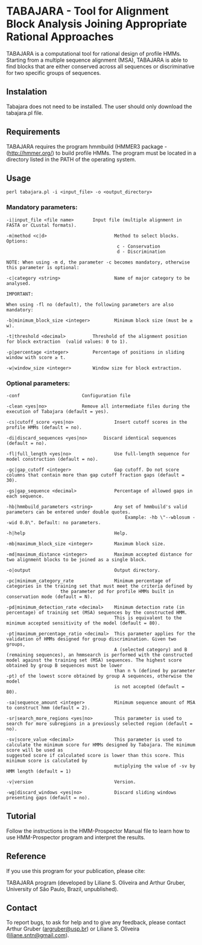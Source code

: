 # TABAJARA - Tool for Alignment Block Analysis Joining Appropriate Rational Approaches

TABAJARA is a computational tool for rational design of profile HMMs. Starting from a multiple sequence alignment (MSA), TABAJARA is able to find blocks that are either conserved across all sequences or discriminative for two specific groups of sequences. 

##   Instalation

Tabajara does not need to be installed. The user should only download the tabajara.pl file.

## Requirements

TABAJARA requires the program hmmbuild (HMMER3 package - (http://hmmer.org/) to build profile HMMs. The program must be located in a directory listed in the PATH of the operating system.

## Usage
```
perl tabajara.pl -i <input_file> -o <output_directory>
```
### Mandatory parameters:
```
-i|input_file <file name>	 	Input file (multiple alignment in FASTA or CLustal formats).

-m|method <c|d>                         Method to select blocks. Options:
                                         c - Conservation
                                         d - Discrimination

NOTE: When using -m d, the parameter -c becomes mandatory, otherwise this parameter is optional:

-c|category <string>                    Name of major category to be analysed.

IMPORTANT:

When using -fl no (default), the following parameters are also mandatory:

-b|minimum_block_size <integer>         Minimum block size (must be ≥ w).

-t|threshold <decimal>    		Threshold of the alignment position for block extraction  (valid values: 0 to 1).

-p|percentage <integer>    		Percentage of positions in sliding window with score ≥ t.

-w|window_size <integer>   		Window size for block extraction.
```

### Optional parameters:
```
-conf           			Configuration file

-clean <yes|no>				Remove all intermediate files during the execution of Tabajara (default = yes).

-cs|cutoff_score <yes|no>               Insert cutoff scores in the profile HMMs (default = no).

-di|discard_sequences <yes|no>    	Discard identical sequences (default = no).

-fl|full_length <yes|no>                Use full-length sequence for model construction (default = no).

-gc|gap_cutoff <integer>                Gap cutoff. Do not score columns that contain more than gap cutoff fraction gaps (default = 30).

-gs|gap_sequence <decimal>              Percentage of allowed gaps in each sequence.

-hb|hmmbuild_parameters <string>        Any set of hmmbuild's valid parameters can be entered under double quotes.
                                            Example: -hb \"--wblosum --wid 0.8\". Default: no parameters.

-h|help                                 Help.

-mb|maximum_block_size <integer>        Maximum block size.

-md|maximum_distance <integer>          Maximum accepted distance for two alignment blocks to be joined as a single block.

-o|output                               Output directory.

-pc|minimum_category_rate               Minimum percentage of categories in the training set that must meet the criteria defined by 
					the parameter pd for profile HMMs built in conservation mode (default = N).

-pd|minimum_detection_rate <decimal>    Minimum detection rate (in percentage) of training set (MSA) sequences by the constructed HMM.
                                        This is equivalent to the minimum accepted sensitivity of the model (default = 80).

-pt|maximum_percentage_ratio <decimal>  This parameter applies for the validation of HMMs designed for group discrimination. Given two groups,
                                        A (selected category) and B (remaining sequences), an hmmsearch is performed with the constructed model against the training set (MSA) sequences. The highest score obtained by group B sequences must be lower
                                        than n % (defined by parameter -pt) of the lowest score obtained by group A sequences, otherwise the model
                                        is not accepted (default = 80).

-sa|sequence_amount <integer>           Minimum sequence amount of MSA to construct hmm (default = 2).

-sr|search_more_regions <yes|no>        This parameter is used to search for more subregions in a previously selected region (default = no).

-sv|score_value <decimal>               This parameter is used to calculate the minimum score for HMMs designed by Tabajara. The minimum score will be used as                                               suggested score if calculated score is lower than this score. This minimum score is calculated by
                                        mutiplying the value of -sv by HMM length (default = 1)

-v|version                              Version.

-wg|discard_windows <yes|no>            Discard sliding windows presenting gaps (default = no).

``` 
## Tutorial
Follow the instructions in the HMM-Prospector Manual file to learn how to use HMM-Prospector program and interpret the results.

## Reference
If you use this program for your publication, please cite:

TABAJARA program (developed by Liliane S. Oliveira and Arthur Gruber, University of São Paulo, Brazil, unpublished).

## Contact

To report bugs, to ask for help and to give any feedback, please contact Arthur Gruber (argruber@usp.br) or Liliane S. Oliveira (liliane.sntn@gmail.com).
